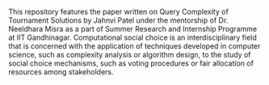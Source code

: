 This repository features the paper written on Query Complexity of Tournament Solutions by Jahnvi Patel under the mentorship of
Dr. Neeldhara Misra as a part of Summer Research and Internship Programme at IIT Gandhinagar. 
Computational social choice is an interdisciplinary field that is concerned with the application of techniques developed in 
computer science, such as complexity analysis or algorithm design, to the study of social choice mechanisms, such as voting procedures 
or fair allocation of resources among stakeholders.
